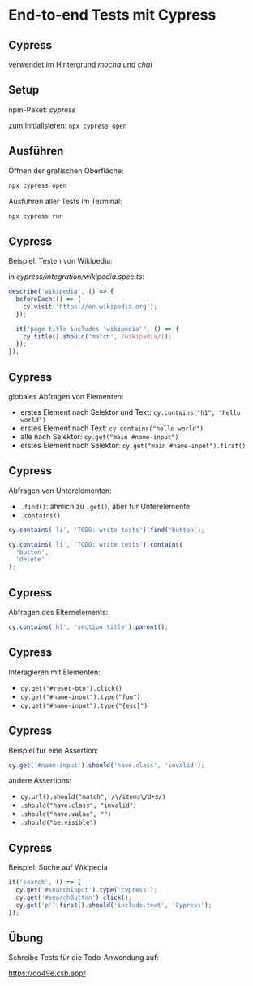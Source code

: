 # End-to-end Tests mit Cypress

## Cypress

verwendet im Hintergrund _mocha_ und _chai_

## Setup

npm-Paket: _cypress_

zum Initialisieren: `npx cypress open`

## Ausführen

Öffnen der grafischen Oberfläche:

```bash
npx cypress open
```

Ausführen aller Tests im Terminal:

```bash
npx cypress run
```

## Cypress

Beispiel: Testen von Wikipedia:

in _cypress/integration/wikipedia.spec.ts_:

```js
describe('wikipedia', () => {
  beforeEach(() => {
    cy.visit('https://en.wikipedia.org');
  });

  it("page title includes 'wikipedia'", () => {
    cy.title().should('match', /wikipedia/i);
  });
});
```

## Cypress

globales Abfragen von Elementen:

- erstes Element nach Selektor und Text: `cy.contains("h1", "hello world")`
- erstes Element nach Text: `cy.contains("hello world")`
- alle nach Selektor: `cy.get("main #name-input")`
- erstes Element nach Selektor: `cy.get("main #name-input").first()`

## Cypress

Abfragen von Unterelementen:

- `.find()`: ähnlich zu `.get()`, aber für Unterelemente
- `.contains()`

```js
cy.contains('li', 'TODO: write tests').find('button');
```

```js
cy.contains('li', 'TODO: write tests').contains(
  'button',
  'delete'
);
```

## Cypress

Abfragen des Elternelements:

```js
cy.contains('h1', 'section title').parent();
```

## Cypress

Interagieren mit Elementen:

- `cy.get("#reset-btn").click()`
- `cy.get("#name-input").type("foo")`
- `cy.get("#name-input").type("{esc}")`

## Cypress

Beispiel für eine Assertion:

```js
cy.get('#name-input').should('have.class', 'invalid');
```

andere Assertions:

- `cy.url().should("match", /\/items\/d+$/)`
- `.should("have.class", "invalid")`
- `.should("have.value", "")`
- `.should("be.visible")`

## Cypress

Beispiel: Suche auf Wikipedia

```js
it('search', () => {
  cy.get('#searchInput').type('cypress');
  cy.get('#searchButton').click();
  cy.get('p').first().should('include.text', 'Cypress');
});
```

## Übung

Schreibe Tests für die Todo-Anwendung auf:

https://do49e.csb.app/
